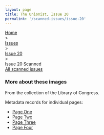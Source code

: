 ```yaml
---
layout: page
title: The Unionist, Issue 20
permalink: '/scanned-issues/issue-20'
---
```


<div class="breadcrumb">
<a href="/unionist/">Home</a>
<div class="caret"> &gt; </div>
<a href="/unionist/explore/issues/">Issues</a>
<div class="caret"> &gt; </div>
<a href="
    /unionist/explore/issues/?issue=20
  ">
   Issue 20
     </a>
<div class="caret"> &gt; </div>
Issue 20 Scanned
</div>
<div class="breadcrumb">
<a href="/unionist/scanned-issues/">All scanned issues</a>
</div>
<div class='item-view'>
<div id="osd" class="image-viewer"></div>
</div>
<script defer src="{{ '/assets/openseadragon/openseadragon.min.js' | absolute_url }}"></script>
<script>
  $(document).ready(function () {
      OpenSeadragon({
        id: "osd",
        preload: true,
        sequenceMode: true,
        prefixUrl: "{{ '/assets/openseadragon/images/' | absolute_url }}",
        tileSources: ['/unionist/img/derivatives/iiif/images/unionist--image-0087/info.json','/unionist/img/derivatives/iiif/images/unionist--image-0088/info.json','/unionist/img/derivatives/iiif/images/unionist--image-0089/info.json','/unionist/img/derivatives/iiif/images/unionist--image-0090/info.json']
      });
    });
</script>

### More about these images

From the collection of the Library of Congress.

Metadata records for individual pages:
- [Page One](/unionist/items/unionist--image-0087/)
- [Page Two](/unionist/items/unionist--image-0088/)
- [Page Three](/unionist/items/unionist--image-0089/)
- [Page Four](/unionist/items/unionist--image-0090/)
